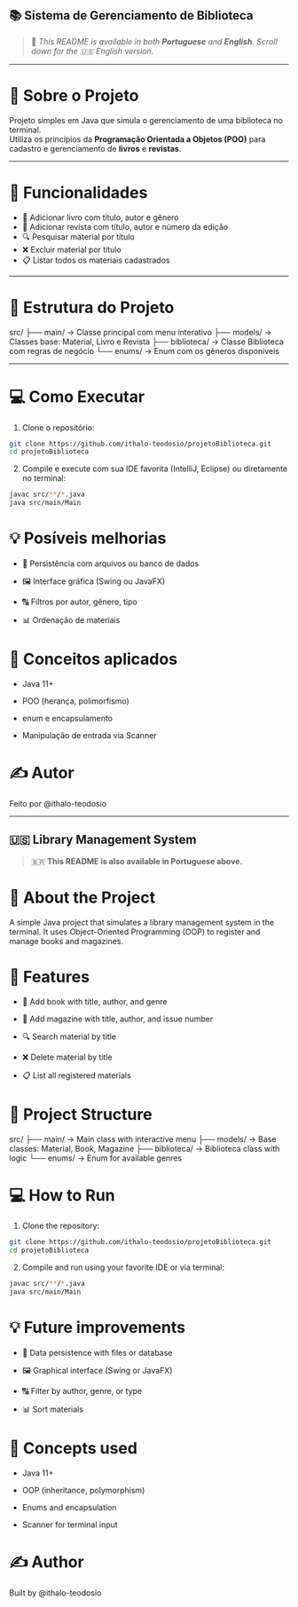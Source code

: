 ## 📚 Sistema de Gerenciamento de Biblioteca

> 🔁 *This README is available in both **Portuguese** and **English**. Scroll down for the 🇺🇸 English version.*

---

# 📌 Sobre o Projeto

Projeto simples em Java que simula o gerenciamento de uma biblioteca no terminal.  
Utiliza os princípios da **Programação Orientada a Objetos (POO)** para cadastro e gerenciamento de **livros** e **revistas**.

---

# 🚀 Funcionalidades

- 📖 Adicionar livro com título, autor e gênero
- 📰 Adicionar revista com título, autor e número da edição
- 🔍 Pesquisar material por título
- ❌ Excluir material por título
- 📋 Listar todos os materiais cadastrados

---

# 🧱 Estrutura do Projeto

src/
├── main/ → Classe principal com menu interativo
├── models/ → Classes base: Material, Livro e Revista
├── biblioteca/ → Classe Biblioteca com regras de negócio
└── enums/ → Enum com os gêneros disponíveis


---

# 💻 Como Executar

1. Clone o repositório:

```bash
git clone https://github.com/ithalo-teodosio/projetoBiblioteca.git
cd projetoBiblioteca
```

2. Compile e execute com sua IDE favorita (IntelliJ, Eclipse)
ou diretamente no terminal:

```bash
javac src/**/*.java
java src/main/Main
```

# 💡 Posíveis melhorias
- 💾 Persistência com arquivos ou banco de dados

- 🖼️ Interface gráfica (Swing ou JavaFX)

- 🔠 Filtros por autor, gênero, tipo

- 📊 Ordenação de materiais

# 🧠 Conceitos aplicados
- Java 11+

- POO (herança, polimorfismo)

- enum e encapsulamento

- Manipulação de entrada via Scanner

# ✍️ Autor
Feito por @ithalo-teodosio

---

## 🇺🇸 Library Management System

> 🇧🇷 **This README is also available in Portuguese above.**

# 📌 About the Project
A simple Java project that simulates a library management system in the terminal.
It uses Object-Oriented Programming (OOP) to register and manage books and magazines.

# 🚀 Features
- 📖 Add book with title, author, and genre

- 📰 Add magazine with title, author, and issue number

- 🔍 Search material by title

- ❌ Delete material by title

- 📋 List all registered materials

# 🧱 Project Structure

src/
├── main/             → Main class with interactive menu
├── models/           → Base classes: Material, Book, Magazine
├── biblioteca/       → Biblioteca class with logic
└── enums/            → Enum for available genres

# 💻 How to Run

1. Clone the repository:

```bash
git clone https://github.com/ithalo-teodosio/projetoBiblioteca.git
cd projetoBiblioteca
```

2. Compile and run using your favorite IDE or via terminal:

```bash
javac src/**/*.java
java src/main/Main
```

# 💡 Future improvements
- 💾 Data persistence with files or database

- 🖼️ Graphical interface (Swing or JavaFX)

- 🔠 Filter by author, genre, or type

- 📊 Sort materials

# 🧠 Concepts used
- Java 11+

- OOP (inheritance, polymorphism)

- Enums and encapsulation

- Scanner for terminal input

# ✍️ Author
Built by @ithalo-teodosio
